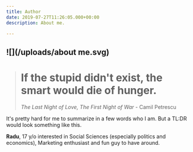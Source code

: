 ```yaml
---
title: Author
date: 2019-07-27T11:26:05.000+00:00
description: About me.

---
```

## ![](/uploads/about me.svg)

> # **If the stupid didn't exist, the smart would die of hunger.**
>
> _The Last Night of Love, The First Night of War_ - Camil Petrescu

It's pretty hard for me to summarize in a few words who I am. But a TL:DR would look something like this.

**Radu**, 17 y/o interested in Social Sciences (especially politics and economics), Marketing enthusiast and fun guy to have around.